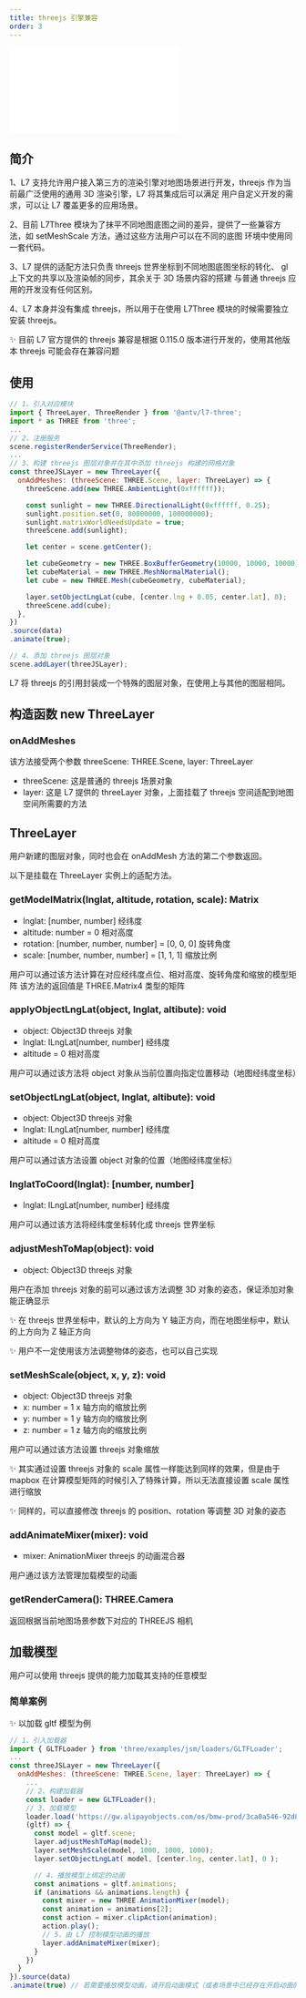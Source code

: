 ```yaml
---
title: threejs 引擎兼容
order: 3
---
```


<embed src="@/docs/api/common/style.md"></embed>

## 简介

1、L7 支持允许用户接入第三方的渲染引擎对地图场景进行开发，threejs 作为当前最广泛使用的通用 3D 渲染引擎，L7 将其集成后可以满足
用户自定义开发的需求，可以让 L7 覆盖更多的应用场景。

2、目前 L7Three 模块为了抹平不同地图底图之间的差异，提供了一些兼容方法，如 setMeshScale 方法，通过这些方法用户可以在不同的底图
环境中使用同一套代码。

3、L7 提供的适配方法只负责 threejs 世界坐标到不同地图底图坐标的转化、 gl 上下文的共享以及渲染帧的同步，其余关于 3D 场景内容的搭建
与普通 threejs 应用的开发没有任何区别。

4、L7 本身并没有集成 threejs，所以用于在使用 L7Three 模块的时候需要独立安装 threejs。

✨ 目前 L7 官方提供的 threejs 兼容是根据 0.115.0 版本进行开发的，使用其他版本 threejs 可能会存在兼容问题

## 使用

```javascript
// 1、引入对应模块
import { ThreeLayer, ThreeRender } from '@antv/l7-three';
import * as THREE from 'three';
...
// 2、注册服务
scene.registerRenderService(ThreeRender);
...
// 3、构建 threejs 图层对象并在其中添加 threejs 构建的网格对象
const threeJSLayer = new ThreeLayer({
  onAddMeshes: (threeScene: THREE.Scene, layer: ThreeLayer) => {
    threeScene.add(new THREE.AmbientLight(0xffffff));

    const sunlight = new THREE.DirectionalLight(0xffffff, 0.25);
    sunlight.position.set(0, 80000000, 100000000);
    sunlight.matrixWorldNeedsUpdate = true;
    threeScene.add(sunlight);

    let center = scene.getCenter();

    let cubeGeometry = new THREE.BoxBufferGeometry(10000, 10000, 10000);
    let cubeMaterial = new THREE.MeshNormalMaterial();
    let cube = new THREE.Mesh(cubeGeometry, cubeMaterial);

    layer.setObjectLngLat(cube, [center.lng + 0.05, center.lat], 0);
    threeScene.add(cube);
  },
})
.source(data)
.animate(true);

// 4、添加 threejs 图层对象
scene.addLayer(threeJSLayer);

```

L7 将 threejs 的引用封装成一个特殊的图层对象，在使用上与其他的图层相同。

## 构造函数 new ThreeLayer

### onAddMeshes

该方法接受两个参数 threeScene: THREE.Scene, layer: ThreeLayer

- threeScene: 这是普通的 threejs 场景对象
- layer: 这是 L7 提供的 threeLayer 对象，上面挂载了 threejs 空间适配到地图空间所需要的方法

## ThreeLayer

用户新建的图层对象，同时也会在 onAddMesh 方法的第二个参数返回。

以下是挂载在 ThreeLayer 实例上的适配方法。

### getModelMatrix(lnglat, altitude, rotation, scale): Matrix

- lnglat: [number, number] 经纬度
- altitude: number = 0 相对高度
- rotation: [number, number, number] = [0, 0, 0] 旋转角度
- scale: [number, number, number] = [1, 1, 1] 缩放比例

用户可以通过该方法计算在对应经纬度点位、相对高度、旋转角度和缩放的模型矩阵
该方法的返回值是 THREE.Matrix4 类型的矩阵

### applyObjectLngLat(object, lnglat, altibute): void

- object: Object3D threejs 对象
- lnglat: ILngLat[number, number] 经纬度
- altitude = 0 相对高度

用户可以通过该方法将 object 对象从当前位置向指定位置移动（地图经纬度坐标）

### setObjectLngLat(object, lnglat, altibute): void

- object: Object3D threejs 对象
- lnglat: ILngLat[number, number] 经纬度
- altitude = 0 相对高度

用户可以通过该方法设置 object 对象的位置（地图经纬度坐标）

### lnglatToCoord(lnglat): [number, number]

- lnglat: ILngLat[number, number] 经纬度

用户可以通过该方法将经纬度坐标转化成 threejs 世界坐标

### adjustMeshToMap(object): void

- object: Object3D threejs 对象

用户在添加 threejs 对象的前可以通过该方法调整 3D 对象的姿态，保证添加对象能正确显示

✨ 在 threejs 世界坐标中，默认的上方向为 Y 轴正方向，而在地图坐标中，默认的上方向为 Z 轴正方向

✨ 用户不一定使用该方法调整物体的姿态，也可以自己实现

### setMeshScale(object, x, y, z): void

- object: Object3D threejs 对象
- x: number = 1 x 轴方向的缩放比例
- y: number = 1 y 轴方向的缩放比例
- z: number = 1 z 轴方向的缩放比例

用户可以通过该方法设置 threejs 对象缩放

✨ 其实通过设置 threejs 对象的 scale 属性一样能达到同样的效果，但是由于 mapbox 在计算模型矩阵的时候引入了特殊计算，所以无法直接设置 scale 属性进行缩放

✨ 同样的，可以直接修改 threejs 的 position、rotation 等调整 3D 对象的姿态

### addAnimateMixer(mixer): void

- mixer: AnimationMixer threejs 的动画混合器

用户通过该方法管理加载模型的动画

### getRenderCamera(): THREE.Camera

返回根据当前地图场景参数下对应的 THREEJS 相机

## 加载模型

用户可以使用 threejs 提供的能力加载其支持的任意模型

### 简单案例

✨ 以加载 gltf 模型为例

```javascript
// 1、引入加载器
import { GLTFLoader } from 'three/examples/jsm/loaders/GLTFLoader';
...
const threeJSLayer = new ThreeLayer({
  onAddMeshes: (threeScene: THREE.Scene, layer: ThreeLayer) => {
    ...
    // 2、构建加载器
    const loader = new GLTFLoader();
    // 3、加载模型
    loader.load('https://gw.alipayobjects.com/os/bmw-prod/3ca0a546-92d8-4ba0-a89c-017c218d5bea.gltf',
    (gltf) => {
      const model = gltf.scene;
      layer.adjustMeshToMap(model);
      layer.setMeshScale(model, 1000, 1000, 1000);
      layer.setObjectLngLat( model, [center.lng, center.lat], 0 );

      // 4、播放模型上绑定的动画
      const animations = gltf.animations;
      if (animations && animations.length) {
        const mixer = new THREE.AnimationMixer(model);
        const animation = animations[2];
        const action = mixer.clipAction(animation);
        action.play();
        // 5、由 L7 控制模型动画的播放
        layer.addAnimateMixer(mixer);
      }
    })
  }
}).source(data)
.animate(true) // 若需要播放模型动画，请开启动画模式（或者场景中已经存在开启动画的图层）

```

